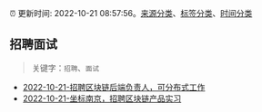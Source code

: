 :alarm_clock: 更新时间: 2022-10-21 08:57:56。[来源分类](../README.md)、[标签分类](../TAGS.md)、[时间分类](../TIMELINE.md)

## 招聘面试


> 关键字：`招聘`、`面试`



- [2022-10-21-招聘区块链后端负责人，可分布式工作](https://www.v2ex.com/t/888774) 
- [2022-10-21-坐标南京，招聘区块链产品实习](https://www.v2ex.com/t/888759) 
